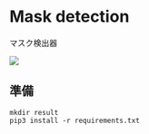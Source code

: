 # Mask detection
マスク検出器

![](https://i.imgur.com/cg3HcKS.jpg)

## 準備

```shell
mkdir result
pip3 install -r requirements.txt
```
